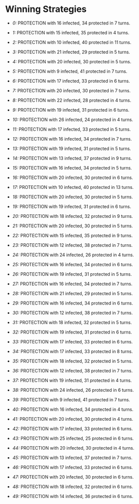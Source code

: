 # Winning Strategies

* _0:_ PROTECTION with 16 infected, 34 protected in 7 turns.


* _1:_ PROTECTION with 15 infected, 35 protected in 4 turns.


* _2:_ PROTECTION with 10 infected, 40 protected in 11 turns.


* _3:_ PROTECTION with 21 infected, 29 protected in 5 turns.


* _4:_ PROTECTION with 20 infected, 30 protected in 5 turns.


* _5:_ PROTECTION with 9 infected, 41 protected in 7 turns.


* _6:_ PROTECTION with 17 infected, 33 protected in 6 turns.


* _7:_ PROTECTION with 20 infected, 30 protected in 7 turns.


* _8:_ PROTECTION with 22 infected, 28 protected in 4 turns.


* _9:_ PROTECTION with 19 infected, 31 protected in 6 turns.


* _10:_ PROTECTION with 26 infected, 24 protected in 4 turns.


* _11:_ PROTECTION with 17 infected, 33 protected in 5 turns.


* _12:_ PROTECTION with 16 infected, 34 protected in 7 turns.


* _13:_ PROTECTION with 19 infected, 31 protected in 5 turns.


* _14:_ PROTECTION with 13 infected, 37 protected in 9 turns.


* _15:_ PROTECTION with 16 infected, 34 protected in 5 turns.


* _16:_ PROTECTION with 20 infected, 30 protected in 6 turns.


* _17:_ PROTECTION with 10 infected, 40 protected in 13 turns.


* _18:_ PROTECTION with 20 infected, 30 protected in 5 turns.


* _19:_ PROTECTION with 19 infected, 31 protected in 6 turns.


* _20:_ PROTECTION with 18 infected, 32 protected in 9 turns.


* _21:_ PROTECTION with 20 infected, 30 protected in 5 turns.


* _22:_ PROTECTION with 15 infected, 35 protected in 9 turns.


* _23:_ PROTECTION with 12 infected, 38 protected in 7 turns.


* _24:_ PROTECTION with 24 infected, 26 protected in 4 turns.


* _25:_ PROTECTION with 16 infected, 34 protected in 6 turns.


* _26:_ PROTECTION with 19 infected, 31 protected in 5 turns.


* _27:_ PROTECTION with 16 infected, 34 protected in 7 turns.


* _28:_ PROTECTION with 21 infected, 29 protected in 5 turns.


* _29:_ PROTECTION with 16 infected, 34 protected in 6 turns.


* _30:_ PROTECTION with 12 infected, 38 protected in 7 turns.


* _31:_ PROTECTION with 18 infected, 32 protected in 5 turns.


* _32:_ PROTECTION with 19 infected, 31 protected in 6 turns.


* _33:_ PROTECTION with 17 infected, 33 protected in 6 turns.


* _34:_ PROTECTION with 17 infected, 33 protected in 8 turns.


* _35:_ PROTECTION with 18 infected, 32 protected in 5 turns.


* _36:_ PROTECTION with 12 infected, 38 protected in 7 turns.


* _37:_ PROTECTION with 19 infected, 31 protected in 4 turns.


* _38:_ PROTECTION with 24 infected, 26 protected in 6 turns.


* _39:_ PROTECTION with 9 infected, 41 protected in 7 turns.


* _40:_ PROTECTION with 16 infected, 34 protected in 4 turns.


* _41:_ PROTECTION with 20 infected, 30 protected in 4 turns.


* _42:_ PROTECTION with 17 infected, 33 protected in 6 turns.


* _43:_ PROTECTION with 25 infected, 25 protected in 6 turns.


* _44:_ PROTECTION with 20 infected, 30 protected in 4 turns.


* _45:_ PROTECTION with 13 infected, 37 protected in 7 turns.


* _46:_ PROTECTION with 17 infected, 33 protected in 6 turns.


* _47:_ PROTECTION with 20 infected, 30 protected in 6 turns.


* _48:_ PROTECTION with 18 infected, 32 protected in 6 turns.


* _49:_ PROTECTION with 14 infected, 36 protected in 6 turns.


